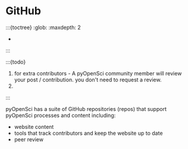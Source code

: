 # GitHub

:::{toctree}
:glob:
:maxdepth: 2

*
:::

:::{todo}
1. for extra contributors - A pyOpenSci community member will review your post / contribution. you don't need to request a review.
1.
:::


pyOpenSci has a suite of GitHub repositories (repos) that support pyOpenSci processes and content including:

* website content
* tools that track contributors and keep the website up to date
* peer review
